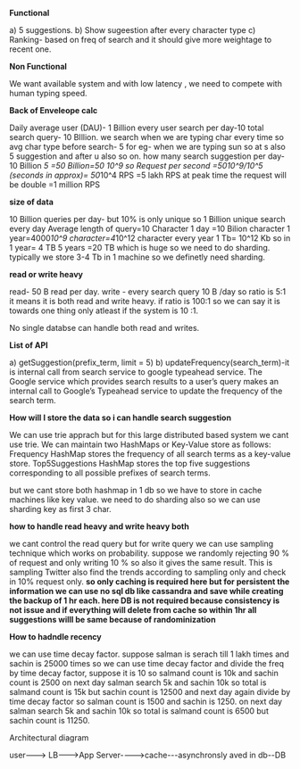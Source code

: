 **Functional**

a) 5 suggestions.
b) Show sugeestion after every character type
c) Ranking- based on freq of search and it should give more weightage to recent one.

**Non Functional**

We want available system and with low latency , we need to compete with human typing speed.

**Back of Enveleope calc**

Daily average user (DAU)- 1 Billion
every user search per day-10
total search query- 10 BIllion.
we search when we are typing char every time so avg char type before search- 5 for eg- when we are typing sun so at s also 5 suggestion and after u also so on.
how many search suggestion per day- 10 Billion *5 =50 Billion=50 *10^9
so Request per second =50*10^9/10^5 (seconds in approx)= 50*10^4 RPS =5 lakh RPS
at peak time the request will be double =1 million RPS

**size of data** 

10 Billion queries per day- but 10% is only unique so 1 Billion unique search every day
Average length of query=10 Character
1 day =10 Bilion character
1 year=4000*10^9 character=4*10^12 character every year
1 Tb= 10^12 Kb
so in 1 year= 4 TB
5 years =20 TB
which is huge so we need to do sharding. typically we store 3-4 Tb in 1 machine so we definetly need sharding.

**read or write heavy**

read- 50 B read per day.
write - every search query 10 B /day
so ratio is 5:1
it means it is both read and write heavy. if ratio is 100:1 so we can say it is towards one thing only atleast if the system is 10 :1.

No single databse can handle both read and writes.

**List of API**

a) getSuggestion(prefix_term, limit = 5)
b) updateFrequency(search_term)-it is internal call from search service to google typeahead service.
The Google service which provides search results to a user’s query makes an internal call to Google’s Typeahead service 
to update the frequency of the search term.

**How will I store the data so i can handle search suggestion**

We can use trie apprach but for this large distributed based system we cant use trie.
We can maintain two HashMaps or Key-Value store as follows:
Frequency HashMap stores the frequency of all search terms as a key-value store.
Top5Suggestions HashMap stores the top five suggestions corresponding to all possible prefixes of search terms.

but we cant store both hashmap in 1 db so we have to store in cache machines like key value.
we need to do sharding also so we can use sharding key as first 3 char.


**how to handle read heavy and write heavy both**

we cant control the read query but for write query we can use sampling technique which works on probability.
suppose we randomly rejecting 90 % of request and only writing 10 % so also it gives the same result. This is sampling
Twitter also find the trends according to sampling only and check in 10% request only.
**so only caching is required here but for persistent the information we can use no sql db like cassandra and save while creating the backup of 1 hr each.
here DB is not required because consistency is not issue and if everything will delete from cache so within 1hr all suggestions willl be same because of randominization**

**How to hadndle recency**

we can use time decay factor.
suppose salman is serach till 1 lakh times and sachin is 25000 times
so we can use time decay factor and divide the freq by time decay factor, suppose it is 10
so salmand count is 10k and sachin count is 2500
on next day salman search 5k and sachin 10k so total is salmand count is 15k but sachin count is 12500 and next day again divide by time decay factor so salman count is 1500 and sachin is 1250.
on next day salman search 5k and sachin 10k so total is salmand count is 6500 but sachin count is 11250. 

Architectural diagram 

user---> LB--->App Server---->cache---asynchronsly aved in db--DB







